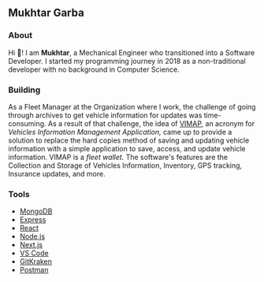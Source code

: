 ## Mukhtar Garba

### About

Hi 👋! I am **Mukhtar**, a Mechanical Engineer who transitioned into a Software Developer. I started my programming journey in 2018 as a non-traditional developer with no background in Computer Science.

### Building

As a Fleet Manager at the Organization where I work, the challenge of going through archives to get vehicle information for updates was time-consuming.
As a result of that challenge, the idea of [VIMAP](https://www.vimap.io/), an acronym for _Vehicles Information Management Application,_ came up to provide a solution to replace the hard copies method of saving and updating vehicle information with a simple application to save, access, and update vehicle information. VIMAP is a _fleet wallet._ The software's features are the Collection and Storage of Vehicles Information, Inventory, GPS tracking, Insurance updates, and more.

### Tools

* [MongoDB](https://www.mongodb.com/)
* [Express](https://expressjs.com/)
* [React](https://reactjs.org/)
* [Node.js](https://nodejs.org/en/)
* [Next.js](https://nextjs.org/)
* [VS Code](https://code.visualstudio.com/)
* [GitKraken](https://www.gitkraken.com/)
* [Postman](https://www.postman.com/)
